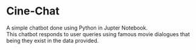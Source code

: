 # Cine-Chat  

A simple chatbot done using Python in Jupter Notebook.  
This chatbot responds to user queries using famous movie dialogues that being they exist in the data provided.  

